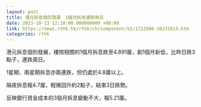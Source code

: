 ```yaml
---
layout: post
title: 港元拆息個別發展　1個月拆息連跌兩日
date: 2023-10-13 12:10:00.000000000 +08:00
link: https://news.rthk.hk/rthk/ch/component/k2/1722986-20231013.htm
categories: rthk
---
```


港元拆息個別發展，樓按相關的1個月拆息跌至4.891厘，創1個月新低，比昨日跌3點子，連跌兩日。

1星期、兩星期拆息亦兩連跌，但仍處於4.8厘以上。

隔夜拆息報4.7厘，輕微回升約2點子，結束3日跌勢。

反映銀行資金成本的3個月拆息變動不大，報5.21厘。
